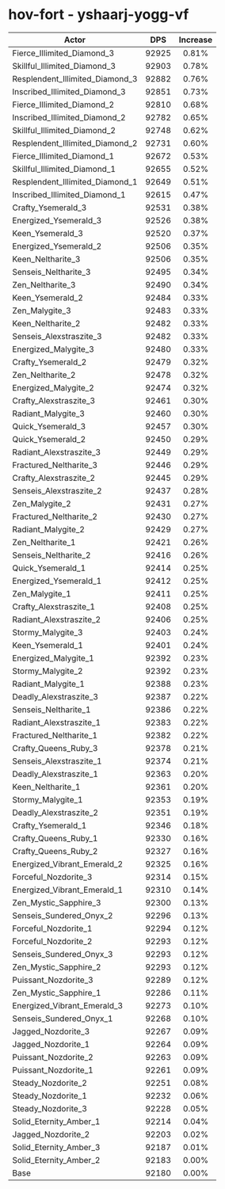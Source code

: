 # hov-fort - yshaarj-yogg-vf
| Actor | DPS | Increase |
|---|:---:|:---:|
|Fierce_Illimited_Diamond_3|92925|0.81%|
|Skillful_Illimited_Diamond_3|92903|0.78%|
|Resplendent_Illimited_Diamond_3|92882|0.76%|
|Inscribed_Illimited_Diamond_3|92851|0.73%|
|Fierce_Illimited_Diamond_2|92810|0.68%|
|Inscribed_Illimited_Diamond_2|92782|0.65%|
|Skillful_Illimited_Diamond_2|92748|0.62%|
|Resplendent_Illimited_Diamond_2|92731|0.60%|
|Fierce_Illimited_Diamond_1|92672|0.53%|
|Skillful_Illimited_Diamond_1|92655|0.52%|
|Resplendent_Illimited_Diamond_1|92649|0.51%|
|Inscribed_Illimited_Diamond_1|92615|0.47%|
|Crafty_Ysemerald_3|92531|0.38%|
|Energized_Ysemerald_3|92526|0.38%|
|Keen_Ysemerald_3|92520|0.37%|
|Energized_Ysemerald_2|92506|0.35%|
|Keen_Neltharite_3|92506|0.35%|
|Senseis_Neltharite_3|92495|0.34%|
|Zen_Neltharite_3|92490|0.34%|
|Keen_Ysemerald_2|92484|0.33%|
|Zen_Malygite_3|92483|0.33%|
|Keen_Neltharite_2|92482|0.33%|
|Senseis_Alexstraszite_3|92482|0.33%|
|Energized_Malygite_3|92480|0.33%|
|Crafty_Ysemerald_2|92479|0.32%|
|Zen_Neltharite_2|92478|0.32%|
|Energized_Malygite_2|92474|0.32%|
|Crafty_Alexstraszite_3|92461|0.30%|
|Radiant_Malygite_3|92460|0.30%|
|Quick_Ysemerald_3|92457|0.30%|
|Quick_Ysemerald_2|92450|0.29%|
|Radiant_Alexstraszite_3|92449|0.29%|
|Fractured_Neltharite_3|92446|0.29%|
|Crafty_Alexstraszite_2|92445|0.29%|
|Senseis_Alexstraszite_2|92437|0.28%|
|Zen_Malygite_2|92431|0.27%|
|Fractured_Neltharite_2|92430|0.27%|
|Radiant_Malygite_2|92429|0.27%|
|Zen_Neltharite_1|92421|0.26%|
|Senseis_Neltharite_2|92416|0.26%|
|Quick_Ysemerald_1|92414|0.25%|
|Energized_Ysemerald_1|92412|0.25%|
|Zen_Malygite_1|92411|0.25%|
|Crafty_Alexstraszite_1|92408|0.25%|
|Radiant_Alexstraszite_2|92406|0.25%|
|Stormy_Malygite_3|92403|0.24%|
|Keen_Ysemerald_1|92401|0.24%|
|Energized_Malygite_1|92392|0.23%|
|Stormy_Malygite_2|92392|0.23%|
|Radiant_Malygite_1|92388|0.23%|
|Deadly_Alexstraszite_3|92387|0.22%|
|Senseis_Neltharite_1|92386|0.22%|
|Radiant_Alexstraszite_1|92383|0.22%|
|Fractured_Neltharite_1|92382|0.22%|
|Crafty_Queens_Ruby_3|92378|0.21%|
|Senseis_Alexstraszite_1|92374|0.21%|
|Deadly_Alexstraszite_1|92363|0.20%|
|Keen_Neltharite_1|92361|0.20%|
|Stormy_Malygite_1|92353|0.19%|
|Deadly_Alexstraszite_2|92351|0.19%|
|Crafty_Ysemerald_1|92346|0.18%|
|Crafty_Queens_Ruby_1|92330|0.16%|
|Crafty_Queens_Ruby_2|92327|0.16%|
|Energized_Vibrant_Emerald_2|92325|0.16%|
|Forceful_Nozdorite_3|92314|0.15%|
|Energized_Vibrant_Emerald_1|92310|0.14%|
|Zen_Mystic_Sapphire_3|92300|0.13%|
|Senseis_Sundered_Onyx_2|92296|0.13%|
|Forceful_Nozdorite_1|92294|0.12%|
|Forceful_Nozdorite_2|92293|0.12%|
|Senseis_Sundered_Onyx_3|92293|0.12%|
|Zen_Mystic_Sapphire_2|92293|0.12%|
|Puissant_Nozdorite_3|92289|0.12%|
|Zen_Mystic_Sapphire_1|92286|0.11%|
|Energized_Vibrant_Emerald_3|92273|0.10%|
|Senseis_Sundered_Onyx_1|92268|0.10%|
|Jagged_Nozdorite_3|92267|0.09%|
|Jagged_Nozdorite_1|92264|0.09%|
|Puissant_Nozdorite_2|92263|0.09%|
|Puissant_Nozdorite_1|92261|0.09%|
|Steady_Nozdorite_2|92251|0.08%|
|Steady_Nozdorite_1|92232|0.06%|
|Steady_Nozdorite_3|92228|0.05%|
|Solid_Eternity_Amber_1|92214|0.04%|
|Jagged_Nozdorite_2|92203|0.02%|
|Solid_Eternity_Amber_3|92187|0.01%|
|Solid_Eternity_Amber_2|92183|0.00%|
|Base|92180|0.00%|
